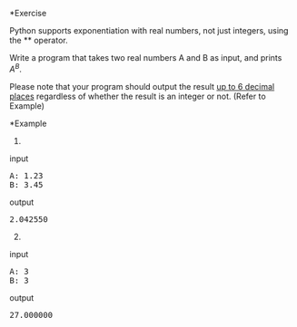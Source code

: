 *Exercise

Python supports exponentiation with real numbers, not just integers, using the ** operator.

Write a program that takes two real numbers A and B as input, and prints $A^B$. 

Please note that your program should output the result <ins> up to 6 decimal places</ins> regardless of whether the result is an integer or not. (Refer to Example)

*Example

1)
input
<pre>
A: 1.23
B: 3.45
</pre>
output
<pre>
2.042550
</pre>
2)
input
<pre>
A: 3
B: 3
</pre>
output
<pre>
27.000000
</pre>